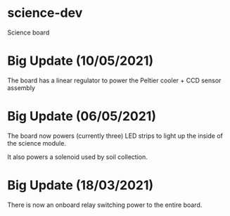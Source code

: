 # science-dev
Science board

# Big Update (10/05/2021)
The board has a linear regulator to power the Peltier cooler + CCD sensor assembly

# Big Update (06/05/2021)
The board now powers (currently three) LED strips to light up the
inside of the science module.

It also powers a solenoid used by soil collection.

# Big Update (18/03/2021)
There is now an onboard relay switching power to the entire board.
